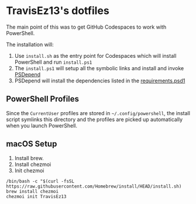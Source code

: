 # TravisEz13's dotfiles

The main point of this was to get GitHub Codespaces to work with PowerShell.

The installation will:

1. Use `install.sh` as the entry point for Codespaces which will install PowerShell and run `install.ps1`
2. The `install.ps1` will setup all the symbolic links and install and invoke [PSDepend](https://github.com/RamblingCookieMonster/PSDepend)
3. PSDepend will install the dependencies listed in the [requirements.psd1](./requirements.psd1)

## PowerShell Profiles

Since the `CurrentUser` profiles are stored in `~/.config/powershell`,
the install script symlinks this directory and the profiles are picked up automatically when you launch PowerShell.

## macOS Setup

1. Install brew.
2. Install chezmoi
3. Init chezmoi

```shell
/bin/bash -c "$(curl -fsSL https://raw.githubusercontent.com/Homebrew/install/HEAD/install.sh)
brew install chezmoi
chezmoi init TravisEz13
```
